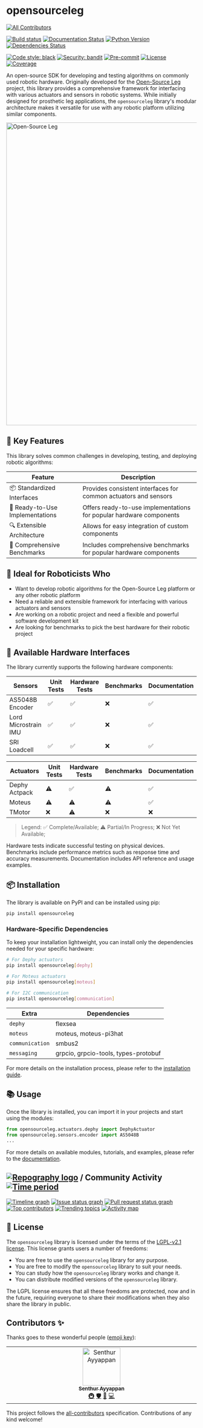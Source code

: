 # opensourceleg
<!-- ALL-CONTRIBUTORS-BADGE:START - Do not remove or modify this section -->
[![All Contributors](https://img.shields.io/badge/all_contributors-1-orange.svg?style=flat-square)](#contributors-)
<!-- ALL-CONTRIBUTORS-BADGE:END -->

[![Build status](https://github.com/neurobionics/opensourceleg/actions/workflows/main.yml/badge.svg)](https://github.com/neurobionics/opensourceleg/actions/workflows/main.yml)
[![Documentation Status](https://github.com/neurobionics/opensourceleg/actions/workflows/pages/pages-build-deployment/badge.svg)](https://neurobionics.github.io/opensourceleg/)
[![Python Version](https://img.shields.io/pypi/pyversions/opensourceleg.svg)](https://pypi.org/project/opensourceleg/)
[![Dependencies Status](https://img.shields.io/badge/dependencies-up%20to%20date-brightgreen.svg)](https://github.com/neurobionics/opensourceleg/pulls?utf8=%E2%9C%93&q=is%3Apr%20author%3Aapp%2Fdependabot)

[![Code style: black](https://img.shields.io/badge/code%20style-black-000000.svg)](https://github.com/psf/black)
[![Security: bandit](https://img.shields.io/badge/security-bandit-green.svg)](https://github.com/PyCQA/bandit)
[![Pre-commit](https://img.shields.io/badge/pre--commit-enabled-brightgreen?logo=pre-commit&logoColor=white)](https://github.com/neurobionics/opensourceleg/blob/main/.pre-commit-config.yaml)
[![License](https://img.shields.io/github/license/neurobionics/opensourceleg)](https://github.com/neurobionics/opensourceleg/blob/main/LICENSE)
[![Coverage](https://raw.githubusercontent.com/neurobionics/opensourceleg/refs/heads/main/assets/images/coverage.svg)](https://github.com/neurobionics/opensourceleg/actions/workflows/main.yml)

An open-source SDK for developing and testing algorithms on commonly used robotic hardware. Originally developed for the [Open-Source Leg](https://www.opensourceleg.org/) project, this library provides a comprehensive framework for interfacing with various actuators and sensors in robotic systems. While initially designed for prosthetic leg applications, the `opensourceleg` library's modular architecture makes it versatile for use with any robotic platform utilizing similar components.

<img src="https://raw.githubusercontent.com/neurobionics/opensourceleg/refs/heads/main/assets/images/banner.gif" width="800" title="Open-Source Leg">

## 🎯 Key Features

This library solves common challenges in developing, testing, and deploying robotic algorithms:

| Feature                         | Description                                                         |
| ------------------------------- | ------------------------------------------------------------------- |
| 📦 Standardized Interfaces      | Provides consistent interfaces for common actuators and sensors     |
| 🔄 Ready-to-Use Implementations | Offers ready-to-use implementations for popular hardware components |
| 🔍 Extensible Architecture      | Allows for easy integration of custom components                    |
| 🧪 Comprehensive Benchmarks     | Includes comprehensive benchmarks for popular hardware components   |

## 👥 Ideal for Roboticists Who

- Want to develop robotic algorithms for the Open-Source Leg platform or any other robotic platform
- Need a reliable and extensible framework for interfacing with various actuators and sensors
- Are working on a robotic project and need a flexible and powerful software development kit
- Are looking for benchmarks to pick the best hardware for their robotic project

## 🔄 Available Hardware Interfaces

The library currently supports the following hardware components:

| Sensors              | Unit Tests | Hardware Tests | Benchmarks | Documentation |
| -------------------- | ---------- | -------------- | ---------- | ------------- |
| AS5048B Encoder      | ✅         | ✅             | ❌         | ✅            |
| Lord Microstrain IMU | ✅         | ✅             | ❌         | ✅            |
| SRI Loadcell         | ✅         | ✅             | ❌         | ✅            |

| Actuators     | Unit Tests | Hardware Tests | Benchmarks | Documentation |
| ------------- | ---------- | -------------- | ---------- | ------------- |
| Dephy Actpack | ⚠️         | ✅             | ⚠️         | ✅            |
| Moteus        | ⚠️         | ⚠️             | ⚠️         | ✅            |
| TMotor        | ❌         | ⚠️             | ❌         | ❌            |

> Legend: ✅ Complete/Available; ⚠️ Partial/In Progress; ❌ Not Yet Available;

Hardware tests indicate successful testing on physical devices.
Benchmarks include performance metrics such as response time and accuracy measurements.
Documentation includes API reference and usage examples.

## 📦 Installation

The library is available on PyPI and can be installed using pip:

```bash
pip install opensourceleg
```

### Hardware-Specific Dependencies

To keep your installation lightweight, you can install only the dependencies needed for your specific hardware:

```bash
# For Dephy actuators
pip install opensourceleg[dephy]

# For Moteus actuators
pip install opensourceleg[moteus]

# For I2C communication
pip install opensourceleg[communication]
```

| Extra           | Dependencies                         |
| --------------- | ------------------------------------ |
| `dephy`         | flexsea                              |
| `moteus`        | moteus, moteus-pi3hat                |
| `communication` | smbus2                               |
| `messaging`     | grpcio, grpcio-tools, types-protobuf |

For more details on the installation process, please refer to the [installation guide](https://neurobionics.github.io/opensourceleg/installation).

## 📚 Usage

Once the library is installed, you can import it in your projects and start using the modules:

```python
from opensourceleg.actuators.dephy import DephyActuator
from opensourceleg.sensors.encoder import AS5048B
...
```

For more details on available modules, tutorials, and examples, please refer to the [documentation](https://neurobionics.github.io/opensourceleg/tutorials/sensors/getting_started).

## [![Repography logo](https://images.repography.com/logo.svg)](https://repography.com) / Community Activity [![Time period](https://images.repography.com/63788890/neurobionics/opensourceleg/recent-activity/iG94TwYB5IO_esvflL1mNk_1EL1bAD6JZ1guhH_p4ek/eOAVZwtHiffhksyJHZ7XihsPlw5JaT6XcoWMERSIhHs_badge.svg)](https://repography.com)

[![Timeline graph](https://images.repography.com/63788890/neurobionics/opensourceleg/recent-activity/iG94TwYB5IO_esvflL1mNk_1EL1bAD6JZ1guhH_p4ek/eOAVZwtHiffhksyJHZ7XihsPlw5JaT6XcoWMERSIhHs_timeline.svg)](https://github.com/neurobionics/opensourceleg/commits)
[![Issue status graph](https://images.repography.com/63788890/neurobionics/opensourceleg/recent-activity/iG94TwYB5IO_esvflL1mNk_1EL1bAD6JZ1guhH_p4ek/eOAVZwtHiffhksyJHZ7XihsPlw5JaT6XcoWMERSIhHs_issues.svg)](https://github.com/neurobionics/opensourceleg/issues)
[![Pull request status graph](https://images.repography.com/63788890/neurobionics/opensourceleg/recent-activity/iG94TwYB5IO_esvflL1mNk_1EL1bAD6JZ1guhH_p4ek/eOAVZwtHiffhksyJHZ7XihsPlw5JaT6XcoWMERSIhHs_prs.svg)](https://github.com/neurobionics/opensourceleg/pulls)
[![Top contributors](https://images.repography.com/63788890/neurobionics/opensourceleg/recent-activity/iG94TwYB5IO_esvflL1mNk_1EL1bAD6JZ1guhH_p4ek/eOAVZwtHiffhksyJHZ7XihsPlw5JaT6XcoWMERSIhHs_users.svg)](https://github.com/neurobionics/opensourceleg/graphs/contributors)
[![Trending topics](https://images.repography.com/63788890/neurobionics/opensourceleg/recent-activity/iG94TwYB5IO_esvflL1mNk_1EL1bAD6JZ1guhH_p4ek/eOAVZwtHiffhksyJHZ7XihsPlw5JaT6XcoWMERSIhHs_words.svg)](https://github.com/neurobionics/opensourceleg/commits)
[![Activity map](https://images.repography.com/63788890/neurobionics/opensourceleg/recent-activity/iG94TwYB5IO_esvflL1mNk_1EL1bAD6JZ1guhH_p4ek/eOAVZwtHiffhksyJHZ7XihsPlw5JaT6XcoWMERSIhHs_map.svg)](https://github.com/neurobionics/opensourceleg/commits)

## 📝 License

The `opensourceleg` library is licensed under the terms of the [LGPL-v2.1 license](https://github.com/neurobionics/opensourceleg/raw/main/LICENSE). This license grants users a number of freedoms:

- You are free to use the `opensourceleg` library for any purpose.
- You are free to modify the `opensourceleg` library to suit your needs.
- You can study how the `opensourceleg` library works and change it.
- You can distribute modified versions of the `opensourceleg` library.

The LGPL license ensures that all these freedoms are protected, now and in the future, requiring everyone to share their modifications when they also share the library in public.

## Contributors ✨

Thanks goes to these wonderful people ([emoji key](https://allcontributors.org/docs/en/emoji-key)):

<!-- ALL-CONTRIBUTORS-LIST:START - Do not remove or modify this section -->
<!-- prettier-ignore-start -->
<!-- markdownlint-disable -->
<table>
  <tbody>
    <tr>
      <td align="center" valign="top" width="14.28%"><a href="https://senthurayyappan.com"><img src="https://avatars.githubusercontent.com/u/25511437?v=4?s=100" width="100px;" alt="Senthur Ayyappan"/><br /><sub><b>Senthur Ayyappan</b></sub></a><br /><a href="#infra-senthurayyappan" title="Infrastructure (Hosting, Build-Tools, etc)">🚇</a> <a href="#security-senthurayyappan" title="Security">🛡️</a> <a href="#maintenance-senthurayyappan" title="Maintenance">🚧</a> <a href="https://github.com/neurobionics/opensourceleg/commits?author=senthurayyappan" title="Code">💻</a></td>
    </tr>
  </tbody>
</table>

<!-- markdownlint-restore -->
<!-- prettier-ignore-end -->

<!-- ALL-CONTRIBUTORS-LIST:END -->

This project follows the [all-contributors](https://github.com/all-contributors/all-contributors) specification. Contributions of any kind welcome!